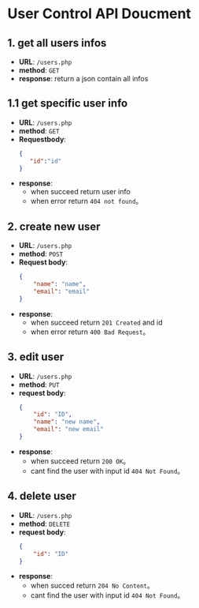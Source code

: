 # User Control API Doucment

## 1. get all users infos

- **URL**: `/users.php`
- **method**: `GET`
- **response**: return a json contain all infos

## 1.1 get specific user info

- **URL**: `/users.php`
- **method**: `GET`
- **Requestbody**:
     ```json
    {
        "id":"id"
    }
    ```
- **response**: 
    - when succeed return user info
    - when error return `404 not found`。

## 2. create new user

- **URL**: `/users.php`
- **method**: `POST`
- **Request body**:
    ```json
    {
        "name": "name",
        "email": "email"
    }
    ```
- **response**:
    - when succeed return `201 Created` and id
    - when error return `400 Bad Request`。

## 3.  edit user

- **URL**: `/users.php`
- **method**: `PUT`
- **request body**:
    ```json
    {
        "id": "ID",
        "name": "new name",
        "email": "new email"
    }
    ```
- **response**:
    - when succeed return `200 OK`。
    - cant find the user with input id `404 Not Found`。

## 4. delete user

- **URL**: `/users.php`
- **method**: `DELETE`
- **request body**:
    ```json
    {
        "id": "ID"
    }
    ```
- **response**:
    - when succed return `204 No Content`。
    - cant find the user with input id `404 Not Found`。
